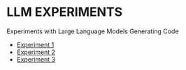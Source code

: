 # LLM EXPERIMENTS
Experiments with Large Language Models Generating Code

- [Experiment 1](https://github.com/msrobot0/llmlexperiments/tree/main/October23/13)
- [Experiment 2](https://github.com/msrobot0/llmlexperiments/tree/main/October23/14)
-  [Experiment 3](https://github.com/msrobot0/llmlexperiments/tree/main/October23/15)
  

